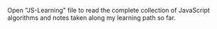 Open "JS-Learning" file to read the complete collection of JavaScript algorithms and notes taken along my learning path so far.
